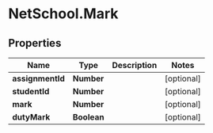 # NetSchool.Mark

## Properties
Name | Type | Description | Notes
------------ | ------------- | ------------- | -------------
**assignmentId** | **Number** |  | [optional] 
**studentId** | **Number** |  | [optional] 
**mark** | **Number** |  | [optional] 
**dutyMark** | **Boolean** |  | [optional] 
